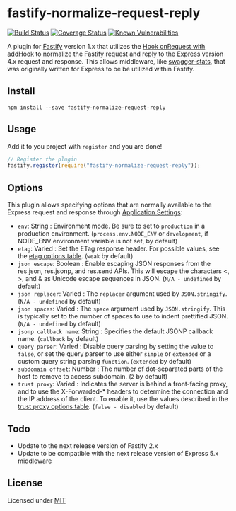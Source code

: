# fastify-normalize-request-reply

[![Build Status](https://travis-ci.org/ericrglass/fastify-normalize-request-reply.svg?branch=master)](https://travis-ci.org/ericrglass/fastify-normalize-request-reply)
[![Coverage Status](https://coveralls.io/repos/github/ericrglass/fastify-normalize-request-reply/badge.svg?branch=master)](https://coveralls.io/github/ericrglass/fastify-normalize-request-reply?branch=master)
[![Known Vulnerabilities](https://snyk.io/test/github/ericrglass/fastify-normalize-request-reply/badge.svg)](https://snyk.io/test/github/ericrglass/fastify-normalize-request-reply)

A plugin for [Fastify](https://www.fastify.io/) version 1.x that utilizes the [Hook onRequest with addHook](https://github.com/fastify/fastify/blob/master/docs/Hooks.md) to normalize the Fastify request and reply to the [Express](https://expressjs.com/) version 4.x request and response. This allows middleware, like [swagger-stats](http://swaggerstats.io/), that was originally written for Express to be be utilized within Fastify.

## Install

```
npm install --save fastify-normalize-request-reply
```

## Usage

Add it to you project with `register` and you are done!

```javascript
// Register the plugin
fastify.register(require("fastify-normalize-request-reply"));
```

## Options

This plugin allows specifying options that are normally available to the Express request and response through [Application Settings](https://expressjs.com/en/api.html#app.set):

+ `env`: String : Environment mode. Be sure to set to `production` in a production environment. (`process.env.NODE_ENV` or `development`, if NODE_ENV environment variable is not set, by default)
+ `etag`: Varied : Set the ETag response header. For possible values, see the [etag options table](https://expressjs.com/en/api.html#etag.options.table). (`weak` by default)
+ `json escape`: Boolean : Enable escaping JSON responses from the res.json, res.jsonp, and res.send APIs. This will escape the characters <, >, and & as Unicode escape sequences in JSON. (`N/A - undefined` by default)
+ `json replacer`: Varied : The `replacer` argument used by `JSON.stringify`. (`N/A - undefined` by default)
+ `json spaces`: Varied : The `space` argument used by `JSON.stringify`. This is typically set to the number of spaces to use to indent prettified JSON. (`N/A - undefined` by default)
+ `jsonp callback name`: String : Specifies the default JSONP callback name. (`callback` by default)
+ `query parser`: Varied : Disable query parsing by setting the value to `false`, or set the query parser to use either `simple` or `extended` or a custom query string parsing `function`. (`extended` by default)
+ `subdomain offset`: Number : The number of dot-separated parts of the host to remove to access subdomain. (`2` by default)
+ `trust proxy`: Varied : Indicates the server is behind a front-facing proxy, and to use the X-Forwarded-* headers to determine the connection and the IP address of the client. To enable it, use the values described in the [trust proxy options table](https://expressjs.com/en/api.html#trust.proxy.options.table). (`false - disabled` by default)

## Todo

+ Update to the next release version of Fastify 2.x
+ Update to be compatible with the next release version of Express 5.x middleware

## License

Licensed under [MIT](./LICENSE)
